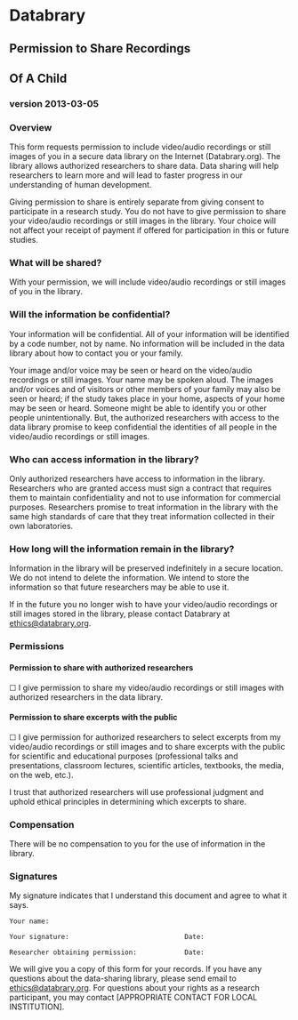 # Databrary
## Permission to Share Recordings
## Of A Child
### version 2013-03-05

### Overview
This form requests permission to include video/audio recordings or still images of you in a secure data library on the Internet (Databrary.org). The library allows authorized researchers to share data. Data sharing will help researchers to learn more and will lead to faster progress in our understanding of human development.

Giving permission to share is entirely separate from giving consent to participate in a research study. You do not have to give permission to share your video/audio recordings or still images in the library. Your choice will not affect your receipt of payment if offered for participation in this or future studies.

### What will be shared?
With your permission, we will include video/audio recordings or still images of you in the library.

### Will the information be confidential?
Your information will be confidential. All of your information will be identified by a code number, not by name. No information will be included in the data library about how to contact you or your family.

Your image and/or voice may be seen or heard on the video/audio recordings or still images. Your name may be spoken aloud. The images and/or voices and of visitors or other members of your family may also be seen or heard; if the study takes place in your home, aspects of your home may be seen or heard. Someone might be able to identify you or other people unintentionally. But, the authorized researchers with access to the data library promise to keep confidential the identities of all people in the video/audio recordings or still images.

### Who can access information in the library?
Only authorized researchers have access to information in the library. Researchers who are granted access must sign a contract that requires them to maintain confidentiality and not to use information for commercial purposes. Researchers promise to treat information in the library with the same high standards of care that they treat information collected in their own laboratories.

### How long will the information remain in the library?
Information in the library will be preserved indefinitely in a secure location. We do not intend to delete the information. We intend to store the information so that future researchers may be able to use it.

If in the future you no longer wish to have your video/audio recordings or still images stored in the library, please contact Databrary at ethics@databrary.org. 

### Permissions

#### Permission to share with authorized researchers
☐ I give permission to share my video/audio recordings or still images with authorized researchers in the data library.

#### Permission to share excerpts with the public
☐ I give permission for authorized researchers to select excerpts from my video/audio recordings or still images and to share excerpts with the public for scientific and educational purposes (professional talks and presentations, classroom lectures, scientific articles, textbooks, the media, on the web, etc.). 

I trust that authorized researchers will use professional judgment and uphold ethical principles in determining which excerpts to share.

### Compensation
There will be no compensation to you for the use of information in the library.

### Signatures
My signature indicates that I understand this document and agree to what it says.

	Your name:

	Your signature:								Date:

	Researcher obtaining permission:			Date:

We will give you a copy of this form for your records. If you have any questions about the data-sharing library, please send email to ethics@databrary.org. For questions about your rights as a research participant, you may contact [APPROPRIATE CONTACT FOR LOCAL INSTITUTION].
